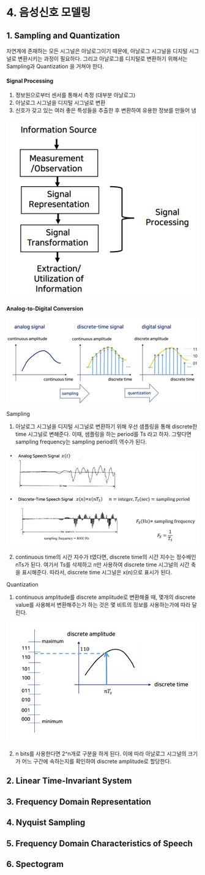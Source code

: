 # 4. 음성신호 모델링

## 1. Sampling and Quantization

자연계에 존재하는 모든 시그널은 아날로그이기 때문에, 아날로그 시그널을 디지털 시그널로 변환시키는 과정이 필요하다. 그리고 아날로그를 디지털로 변환하기 위해서는 Sampling과 Quantization 을 거쳐야 한다.

#### Signal Processing

1. 정보원으로부터 센서를 통해서 측정 \(대부분 아날로그\)
2. 아날로그 시그널을 디지털 시그널로 변환
3. 신호가 갖고 있는 여러 좋은 특성들을 추출한 후 변환하여 유용한 정보를 만들어 냄

![](../.gitbook/assets/image%20%282%29.png)

#### Analog-to-Digital Conversion

![](../.gitbook/assets/image%20%284%29.png)

Sampling

1. 아날로그 시그널을 디지털 시그널로 변환하기 위해 우선 샘플링을 통해 discrete한 time 시그널로 변해준다. 이때, 샘플링을 하는 period를 Ts 라고 하자. 그렇다면 sampling frequency는 sampling period의 역수가 된다.

![](../.gitbook/assets/image.png)

2. continuous time의 시간 지수가 t였다면, discrete time의 시간 지수는 정수배인 nTs가 된다. 여기서 Ts를 삭제하고 n만 사용하여 discrete time 시그널의 시간 축을 표시해준다. 따라서, discrete time 시그널은 x\(n\)으로 표시가 된다.

Quantization

1. continuous amplitude를 discrete amplitude로 변환해줄 때, 몇개의 discrete value를 사용해서 변환해주는가 하는 것은 몇 비트의 정보를 사용하는가에 따라 달린다.

![](../.gitbook/assets/image%20%281%29.png)

2. n bits를 사용한다면 2^n개로 구분을 하게 된다. 이에 따라 아날로그 시그널의 크기가 어느 구간에 속하는지를 확인하여 discrete amplitude로 할당한다.

## 2. Linear Time-Invariant System

## 3. Frequency Domain Representation

## 4. Nyquist Sampling

## 5. Frequency Domain Characteristics of Speech

## 6. Spectogram

